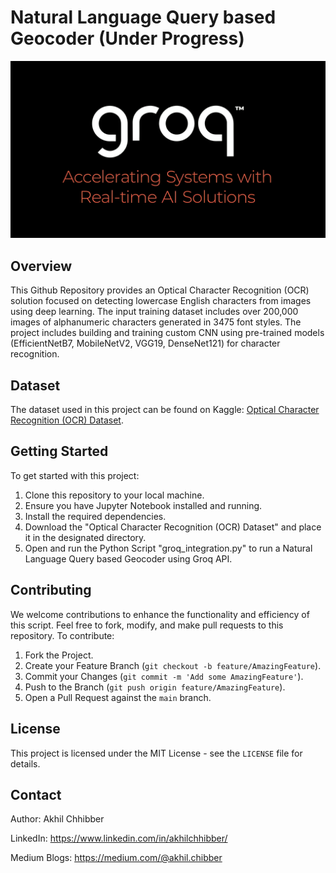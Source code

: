 # Natural Language Query based Geocoder (Under Progress)
<p align="center">
  <img src="https://github.com/akhilchibber/GenAI-Geocoder/blob/main/groq.png" alt="earthml Logo">
</p>

## Overview
This Github Repository provides an Optical Character Recognition (OCR) solution focused on detecting lowercase English characters from images using deep learning. The input training dataset includes over 200,000 images of alphanumeric characters generated in 3475 font styles. The project includes building and training custom CNN using pre-trained models (EfficientNetB7, MobileNetV2, VGG19, DenseNet121) for character recognition.

## Dataset
The dataset used in this project can be found on Kaggle: [Optical Character Recognition (OCR) Dataset](https://www.kaggle.com/datasets/harieh/ocr-dataset/). 

## Getting Started
To get started with this project:

1. Clone this repository to your local machine.
2. Ensure you have Jupyter Notebook installed and running.
3. Install the required dependencies.
4. Download the "Optical Character Recognition (OCR) Dataset" and place it in the designated directory.
5. Open and run the Python Script "groq_integration.py" to run a Natural Language Query based Geocoder using Groq API.

## Contributing
We welcome contributions to enhance the functionality and efficiency of this script. Feel free to fork, modify, and make pull requests to this repository. To contribute:

1. Fork the Project.
2. Create your Feature Branch (`git checkout -b feature/AmazingFeature`).
3. Commit your Changes (`git commit -m 'Add some AmazingFeature'`).
4. Push to the Branch (`git push origin feature/AmazingFeature`).
5. Open a Pull Request against the `main` branch.

## License

This project is licensed under the MIT License - see the `LICENSE` file for details.

## Contact

Author: Akhil Chhibber

LinkedIn: https://www.linkedin.com/in/akhilchhibber/

Medium Blogs: https://medium.com/@akhil.chibber
